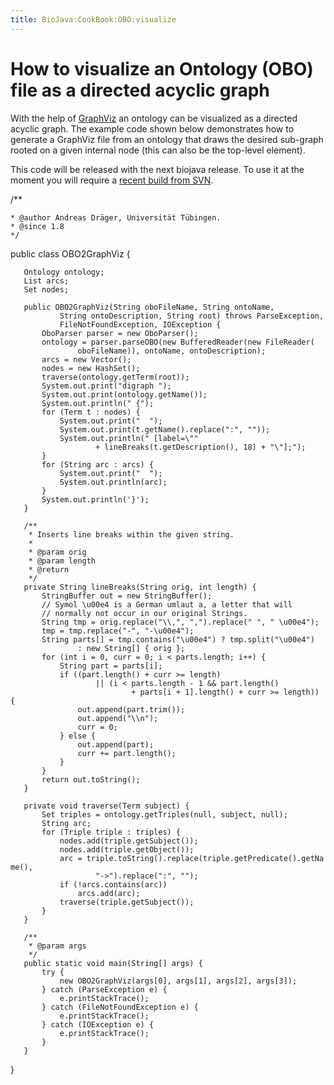 ```yaml
---
title: BioJava:CookBook:OBO:visualize
---
```


How to visualize an Ontology (OBO) file as a directed acyclic graph
===================================================================

With the help of [GraphViz](http://www.graphviz.org) an ontology can be
visualized as a directed acyclic graph. The example code shown below
demonstrates how to generate a GraphViz file from an ontology that draws
the desired sub-graph rooted on a given internal node (this can also be
the top-level element).

This code will be released with the next biojava release. To use it at
the moment you will require a [recent build from
SVN](Autobuild_events "wikilink").

<java> /\*\*

`* @author Andreas Dräger, Universität Tübingen.`  
`* @since 1.8`  
`*/`

public class OBO2GraphViz {

`   Ontology ontology;`  
`   List`<String>` arcs;`  
`   Set`<Term>` nodes;`

`   public OBO2GraphViz(String oboFileName, String ontoName,`  
`           String ontoDescription, String root) throws ParseException,`  
`           FileNotFoundException, IOException {`  
`       OboParser parser = new OboParser();`  
`       ontology = parser.parseOBO(new BufferedReader(new FileReader(`  
`               oboFileName)), ontoName, ontoDescription);`  
`       arcs = new Vector`<String>`();`  
`       nodes = new HashSet`<Term>`();`  
`       traverse(ontology.getTerm(root));`  
`       System.out.print("digraph ");`  
`       System.out.print(ontology.getName());`  
`       System.out.println(" {");`  
`       for (Term t : nodes) {`  
`           System.out.print("  ");`  
`           System.out.print(t.getName().replace(":", ""));`  
`           System.out.println(" [label=\""`  
`                   + lineBreaks(t.getDescription(), 18) + "\"];");`  
`       }`  
`       for (String arc : arcs) {`  
`           System.out.print("  ");`  
`           System.out.println(arc);`  
`       }`  
`       System.out.println('}');`  
`   }`

`   /**`  
`    * Inserts line breaks within the given string.`  
`    * `  
`    * @param orig`  
`    * @param length`  
`    * @return`  
`    */`  
`   private String lineBreaks(String orig, int length) {`  
`       StringBuffer out = new StringBuffer();`  
`       // Symol \u00e4 is a German umlaut a, a letter that will`  
`       // normally not occur in our original Strings.`  
`       String tmp = orig.replace("\\,", ",").replace(" ", " \u00e4");`  
`       tmp = tmp.replace("-", "-\u00e4");`  
`       String parts[] = tmp.contains("\u00e4") ? tmp.split("\u00e4")`  
`               : new String[] { orig };`  
`       for (int i = 0, curr = 0; i < parts.length; i++) {`  
`           String part = parts[i];`  
`           if ((part.length() + curr >= length)`  
`                   || (i < parts.length - 1 && part.length()`  
`                           + parts[i + 1].length() + curr >= length)) {`  
`               out.append(part.trim());`  
`               out.append("\\n");`  
`               curr = 0;`  
`           } else {`  
`               out.append(part);`  
`               curr += part.length();`  
`           }`  
`       }`  
`       return out.toString();`  
`   }`

`   private void traverse(Term subject) {`  
`       Set`<Triple>` triples = ontology.getTriples(null, subject, null);`  
`       String arc;`  
`       for (Triple triple : triples) {`  
`           nodes.add(triple.getSubject());`  
`           nodes.add(triple.getObject());`  
`           arc = triple.toString().replace(triple.getPredicate().getName(),`  
`                   "->").replace(":", "");`  
`           if (!arcs.contains(arc))`  
`               arcs.add(arc);`  
`           traverse(triple.getSubject());`  
`       }`  
`   }`

`   /**`  
`    * @param args`  
`    */`  
`   public static void main(String[] args) {`  
`       try {`  
`           new OBO2GraphViz(args[0], args[1], args[2], args[3]);`  
`       } catch (ParseException e) {`  
`           e.printStackTrace();`  
`       } catch (FileNotFoundException e) {`  
`           e.printStackTrace();`  
`       } catch (IOException e) {`  
`           e.printStackTrace();`  
`       }`  
`   }`

} </java>
